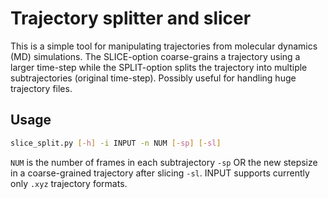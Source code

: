 # Trajectory splitter and slicer

This is a simple tool for manipulating trajectories from molecular dynamics (MD) simulations. The SLICE-option coarse-grains a trajectory using a larger time-step while the SPLIT-option splits the trajectory into multiple subtrajectories (original time-step). Possibly useful for handling huge trajectory files.

## Usage

```bash
slice_split.py [-h] -i INPUT -n NUM [-sp] [-sl]
```
```NUM``` is the number of frames in each subtrajectory ```-sp``` OR the new stepsize in a coarse-grained trajectory after slicing ```-sl```. INPUT supports currently only ```.xyz``` trajectory formats.
